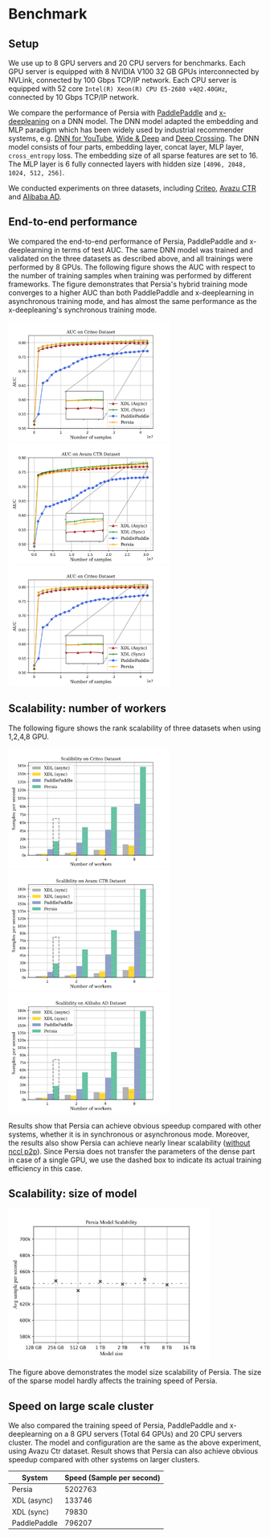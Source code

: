 Benchmark
======

## Setup

We use up to 8 GPU servers and 20 CPU servers for benchmarks. Each GPU server is equipped with 8 NVIDIA V100 32 GB GPUs interconnected by NVLink, connected by 100 Gbps TCP/IP network. Each CPU server is equipped with 52 core `Intel(R) Xeon(R) CPU E5-2680 v4@2.40GHz`, connected by 10 Gbps TCP/IP network.

We compare the performance of Persia with [PaddlePaddle](https://github.com/PaddlePaddle/Paddle) and [x-deepleaning](https://github.com/alibaba/x-deeplearning) on a DNN model. The DNN model adapted the embedding and MLP paradigm which has been widely used by industrial recommender systems, e.g. [DNN for YouTube](https://dl.acm.org/doi/10.1145/2959100.2959190), [Wide & Deep](https://dl.acm.org/doi/abs/10.1145/2988450.2988454) and [Deep Crossing](https://dl.acm.org/doi/10.1145/2939672.2939704). The DNN model consists of four parts, embedding layer, concat layer, MLP layer, `cross_entropy` loss. The embedding size of all sparse features are set to 16. The MLP layer is 6 fully connected layers with hidden size `[4096, 2048, 1024, 512, 256]`.

We conducted experiments on three datasets, including [Criteo](https://www.kaggle.com/c/criteo-display-ad-challenge), [Avazu CTR](https://www.kaggle.com/c/avazu-ctr-prediction) and [Alibaba AD](https://www.kaggle.com/pavansanagapati/ad-displayclick-data-on-taobaocom).

## End-to-end performance

We compared the end-to-end performance of Persia, PaddlePaddle and x-deeplearning in terms of test AUC. The same DNN model was trained and validated on the three datasets as described above, and all trainings were performed by 8 GPUs. The following figure shows the AUC with respect to the number of training samples when training was performed by different frameworks. The figure demonstrates that Persia's hybrid training mode converges to a higher AUC than both PaddlePaddle and x-deeplearning in asynchronous training mode, and has almost the same performance as the x-deepleaning's synchronous training mode.

<img src="img/AUC on Criteo Dataset.png" width="320"><img src="img/AUC on Avazu CTR Dataset.png" width="320"><img src="img/AUC on Criteo Dataset.png" width="320">


## Scalability: number of workers

The following figure shows the rank scalability of three datasets when using 1,2,4,8 GPU.

<img src="img/Scalibility on Criteo Dataset.png" width="320"><img src="img/Scalibility on Avazu CTR Dataset.png" width="320"><img src="img/Scalibility on Alibaba AD Dataset.png" width="320">

Results show that Persia can achieve obvious speedup compared with other systems, whether it is in synchronous or asynchronous mode. Moreover, the results also show Persia can achieve nearly linear scalability ([without nccl p2p](https://docs.nvidia.com/deeplearning/nccl/user-guide/docs/env.html#nccl-p2p-disable)). Since Persia does not transfer the parameters of the dense part in case of a single GPU, we use the dashed box to indicate its actual training efficiency in this case.

## Scalability: size of model

<img src="img/persia_model_scalability.png" width="400">

The figure above demonstrates the model size scalability of Persia. The size of the sparse model hardly affects the training speed of Persia.


## Speed on large scale cluster

We also compared the training speed of Persia, PaddlePaddle and x-deeplearning on a 8 GPU servers (Total 64 GPUs) and 20 CPU servers cluster. The model and configuration are the same as the above experiment, using Avazu Ctr dataset. Result shows that Persia can also achieve obvious speedup compared with other systems on larger clusters.

|  System   | Speed (Sample per second)  |
|  ----  | ----  |
| Persia | 5202763 |
| XDL (async) | 133746 |
| XDL (sync) | 79830 |
| PaddlePaddle | 796207 |
